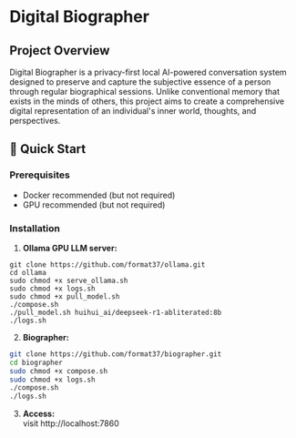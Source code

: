 # Digital Biographer

## Project Overview

Digital Biographer is a privacy-first local AI-powered conversation system designed to preserve and capture the subjective essence of a person through regular biographical sessions. Unlike conventional memory that exists in the minds of others, this project aims to create a comprehensive digital representation of an individual's inner world, thoughts, and perspectives.

## 🚀 Quick Start

### Prerequisites
- Docker recommended (but not required)
- GPU recommended (but not required)

### Installation

1. **Ollama GPU LLM server:**
```
git clone https://github.com/format37/ollama.git
cd ollama
sudo chmod +x serve_ollama.sh
sudo chmod +x logs.sh
sudo chmod +x pull_model.sh
./compose.sh
./pull_model.sh huihui_ai/deepseek-r1-abliterated:8b
./logs.sh
```
2. **Biographer:**
```bash
git clone https://github.com/format37/biographer.git
cd biographer
sudo chmod +x compose.sh
sudo chmod +x logs.sh
./compose.sh
./logs.sh
```

3. **Access:**  
visit http://localhost:7860
